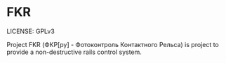 FKR
===
LICENSE: GPLv3

Project FKR (ФКР[ру] - Фотоконтроль Контактного Рельса) is project to provide a non-destructive rails control system.
